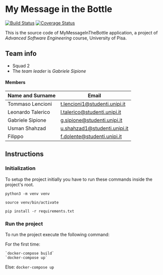 # My Message in the Bottle

[![Build Status](https://app.travis-ci.com/TommasoLencioni/squad2-MyMessageInTheBottle.svg?branch=main)](https://app.travis-ci.com/TommasoLencioni/squad2-MyMessageInTheBottle)
[![Coverage Status](https://coveralls.io/repos/github/TommasoLencioni/squad2-MyMessageInTheBottle/badge.svg?branch=main)](https://coveralls.io/github/TommasoLencioni/squad2-MyMessageInTheBottle?branch=main)

This is the source code of MyMessageInTheBottle application, a
project of *Advanced Software Engineering* course,
University of Pisa.
 
## Team info

- Squad 2
- The *team leader* is *Gabriele Sipione*

#### Members

|Name and Surname  | Email                         |
|------------------|-------------------------------|
|Tommaso Lencioni  |t.lencioni1@studenti.unipi.it  |
|Leonardo Talerico |l.talerico@studenti.unipi.it   |
|Gabriele Sipione  |g.sipione@studenti.unipi.it    |
|Usman Shahzad     |u.shahzad1@studenti.unipi.it   |
|Filippo           |f.dolente@studenti.unipi.it    |


## Instructions

### Initialization

To setup the project initially you have to run these commands
inside the project's root.

`python3 -m venv venv`

`source venv/bin/activate`

`pip install -r requirements.txt`

### Run the project

To run the project execute the following command:

For the first time:

	`docker-compose build`
	`docker-compose up`
Else:
	`docker-compose up`
